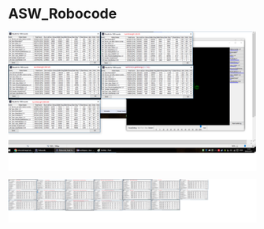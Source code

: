 # ASW_Robocode

![alt tag](https://raw.githubusercontent.com/azthec/ASW_Robocode/master/testbed1.png)

![alt tag](https://raw.githubusercontent.com/azthec/ASW_Robocode/master/testbed2.png)

